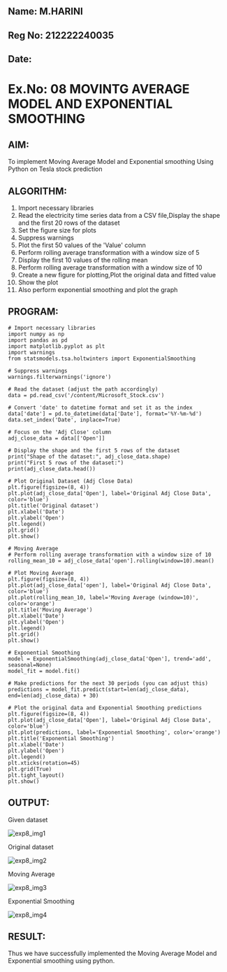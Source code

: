 ## Name: M.HARINI
## Reg No: 212222240035
## Date: 

# Ex.No: 08 MOVINTG AVERAGE MODEL AND EXPONENTIAL SMOOTHING

## AIM:

To implement Moving Average Model and Exponential smoothing Using Python on Tesla stock prediction

## ALGORITHM:

1. Import necessary libraries
2. Read the electricity time series data from a CSV file,Display the shape and the first 20 rows of
the dataset
3. Set the figure size for plots
4. Suppress warnings
5. Plot the first 50 values of the 'Value' column
6. Perform rolling average transformation with a window size of 5
7. Display the first 10 values of the rolling mean
8. Perform rolling average transformation with a window size of 10
9. Create a new figure for plotting,Plot the original data and fitted value
10. Show the plot
11. Also perform exponential smoothing and plot the graph
    
## PROGRAM:

```
# Import necessary libraries
import numpy as np
import pandas as pd
import matplotlib.pyplot as plt
import warnings
from statsmodels.tsa.holtwinters import ExponentialSmoothing

# Suppress warnings
warnings.filterwarnings('ignore')

# Read the dataset (adjust the path accordingly)
data = pd.read_csv('/content/Microsoft_Stock.csv')

# Convert 'date' to datetime format and set it as the index
data['date'] = pd.to_datetime(data['Date'], format='%Y-%m-%d')
data.set_index('Date', inplace=True)

# Focus on the 'Adj Close' column
adj_close_data = data[['Open']]

# Display the shape and the first 5 rows of the dataset
print("Shape of the dataset:", adj_close_data.shape)
print("First 5 rows of the dataset:")
print(adj_close_data.head())

# Plot Original Dataset (Adj Close Data)
plt.figure(figsize=(8, 4))
plt.plot(adj_close_data['Open'], label='Original Adj Close Data', color='blue')
plt.title('Original dataset')
plt.xlabel('Date')
plt.ylabel('Open')
plt.legend()
plt.grid()
plt.show()

# Moving Average
# Perform rolling average transformation with a window size of 10
rolling_mean_10 = adj_close_data['open'].rolling(window=10).mean()

# Plot Moving Average
plt.figure(figsize=(8, 4))
plt.plot(adj_close_data['open'], label='Original Adj Close Data', color='blue')
plt.plot(rolling_mean_10, label='Moving Average (window=10)', color='orange')
plt.title('Moving Average')
plt.xlabel('Date')
plt.ylabel('Open')
plt.legend()
plt.grid()
plt.show()

# Exponential Smoothing
model = ExponentialSmoothing(adj_close_data['Open'], trend='add', seasonal=None)
model_fit = model.fit()

# Make predictions for the next 30 periods (you can adjust this)
predictions = model_fit.predict(start=len(adj_close_data), end=len(adj_close_data) + 30)

# Plot the original data and Exponential Smoothing predictions
plt.figure(figsize=(8, 4))
plt.plot(adj_close_data['Open'], label='Original Adj Close Data', color='blue')
plt.plot(predictions, label='Exponential Smoothing', color='orange')
plt.title('Exponential Smoothing')
plt.xlabel('Date')
plt.ylabel('Open')
plt.legend()
plt.xticks(rotation=45)
plt.grid(True)
plt.tight_layout()
plt.show()
```

## OUTPUT:

Given dataset


![exp8_img1](https://github.com/user-attachments/assets/a895525a-aa9a-43e5-b40e-2af751420a15)


Original dataset


![exp8_img2](https://github.com/user-attachments/assets/7b668b78-ae74-4261-a0b0-af2c396f31c4)


Moving Average


![exp8_img3](https://github.com/user-attachments/assets/bbdf5015-5fbc-491b-962f-29c7a5f26d03)


Exponential Smoothing


![exp8_img4](https://github.com/user-attachments/assets/26e3af89-fb99-478f-a12d-e60145c07f2f)



## RESULT:
Thus we have successfully implemented the Moving Average Model and Exponential smoothing using python.
